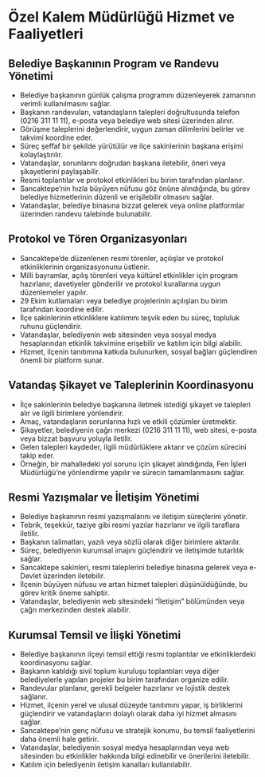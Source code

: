 # Özel Kalem Müdürlüğü Hizmet ve Faaliyetleri

## Belediye Başkanının Program ve Randevu Yönetimi
- Belediye başkanının günlük çalışma programını düzenleyerek zamanının verimli kullanılmasını sağlar.
- Başkanın randevuları, vatandaşların talepleri doğrultusunda telefon (0216 311 11 11), e-posta veya belediye web sitesi üzerinden alınır.
- Görüşme taleplerini değerlendirir, uygun zaman dilimlerini belirler ve takvimi koordine eder.
- Süreç şeffaf bir şekilde yürütülür ve ilçe sakinlerinin başkana erişimi kolaylaştırılır.
- Vatandaşlar, sorunlarını doğrudan başkana iletebilir, öneri veya şikayetlerini paylaşabilir.
- Resmi toplantılar ve protokol etkinlikleri bu birim tarafından planlanır.
- Sancaktepe’nin hızla büyüyen nüfusu göz önüne alındığında, bu görev belediye hizmetlerinin düzenli ve erişilebilir olmasını sağlar.
- Vatandaşlar, belediye binasına bizzat gelerek veya online platformlar üzerinden randevu talebinde bulunabilir.

## Protokol ve Tören Organizasyonları
- Sancaktepe’de düzenlenen resmi törenler, açılışlar ve protokol etkinliklerinin organizasyonunu üstlenir.
- Milli bayramlar, açılış törenleri veya kültürel etkinlikler için program hazırlanır, davetiyeler gönderilir ve protokol kurallarına uygun düzenlemeler yapılır.
- 29 Ekim kutlamaları veya belediye projelerinin açılışları bu birim tarafından koordine edilir.
- İlçe sakinlerinin etkinliklere katılımını teşvik eden bu süreç, topluluk ruhunu güçlendirir.
- Vatandaşlar, belediyenin web sitesinden veya sosyal medya hesaplarından etkinlik takvimine erişebilir ve katılım için bilgi alabilir.
- Hizmet, ilçenin tanıtımına katkıda bulunurken, sosyal bağları güçlendiren önemli bir platform sunar.

## Vatandaş Şikayet ve Taleplerinin Koordinasyonu
- İlçe sakinlerinin belediye başkanına iletmek istediği şikayet ve talepleri alır ve ilgili birimlere yönlendirir.
- Amaç, vatandaşların sorunlarına hızlı ve etkili çözümler üretmektir.
- Şikayetler, belediyenin çağrı merkezi (0216 311 11 11), web sitesi, e-posta veya bizzat başvuru yoluyla iletilir.
- Gelen talepleri kaydeder, ilgili müdürlüklere aktarır ve çözüm sürecini takip eder.
- Örneğin, bir mahalledeki yol sorunu için şikayet alındığında, Fen İşleri Müdürlüğü’ne yönlendirme yapılır ve sürecin tamamlanmasını sağlar.

## Resmi Yazışmalar ve İletişim Yönetimi
- Belediye başkanının resmi yazışmalarını ve iletişim süreçlerini yönetir.
- Tebrik, teşekkür, taziye gibi resmi yazılar hazırlanır ve ilgili taraflara iletilir.
- Başkanın talimatları, yazılı veya sözlü olarak diğer birimlere aktarılır.
- Süreç, belediyenin kurumsal imajını güçlendirir ve iletişimde tutarlılık sağlar.
- Sancaktepe sakinleri, resmi taleplerini belediye binasına gelerek veya e-Devlet üzerinden iletebilir.
- İlçenin büyüyen nüfusu ve artan hizmet talepleri düşünüldüğünde, bu görev kritik öneme sahiptir.
- Vatandaşlar, belediyenin web sitesindeki “İletişim” bölümünden veya çağrı merkezinden destek alabilir.

## Kurumsal Temsil ve İlişki Yönetimi
- Belediye başkanının ilçeyi temsil ettiği resmi toplantılar ve etkinliklerdeki koordinasyonu sağlar.
- Başkanın katıldığı sivil toplum kuruluşu toplantıları veya diğer belediyelerle yapılan projeler bu birim tarafından organize edilir.
- Randevular planlanır, gerekli belgeler hazırlanır ve lojistik destek sağlanır.
- Hizmet, ilçenin yerel ve ulusal düzeyde tanıtımını yapar, iş birliklerini güçlendirir ve vatandaşların dolaylı olarak daha iyi hizmet almasını sağlar.
- Sancaktepe’nin genç nüfusu ve stratejik konumu, bu temsil faaliyetlerini daha önemli hale getirir.
- Vatandaşlar, belediyenin sosyal medya hesaplarından veya web sitesinden bu etkinlikler hakkında bilgi edinebilir ve önerilerini iletebilir.
- Katılım için belediyenin iletişim kanalları kullanılabilir.

